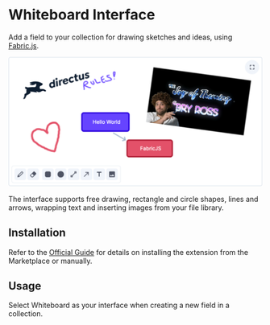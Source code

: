 # Whiteboard Interface

Add a field to your collection for drawing sketches and ideas, using [Fabric.js](http://fabricjs.com).

![Screenshot of the Whiteboard Interface in action](https://raw.githubusercontent.com/directus-labs/extensions/main/packages/whiteboard-interface/docs/preview.png)

The interface supports free drawing, rectangle and circle shapes, lines and arrows, wrapping text and inserting images from your file library.

## Installation

Refer to the [Official Guide](https://docs.directus.io/extensions/installing-extensions.html) for details on installing the extension from the Marketplace or manually.

## Usage

Select Whiteboard as your interface when creating a new field in a collection.
